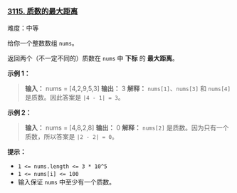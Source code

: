 ### [3115\. 质数的最大距离](https://leetcode.cn/problems/maximum-prime-difference/)

难度：中等

给你一个整数数组 `nums`。

返回两个（不一定不同的）质数在 `nums` 中 **下标** 的 **最大距离**。

**示例 1：**

> **输入：** nums = [4,2,9,5,3]
> **输出：** 3
> **解释：** `nums[1]`、`nums[3]` 和 `nums[4]` 是质数。因此答案是 `|4 - 1| = 3`。

**示例 2：**

> **输入：** nums = [4,8,2,8]
> **输出：** 0
> **解释：** `nums[2]` 是质数。因为只有一个质数，所以答案是 `|2 - 2| = 0`。

**提示：**

- `1 <= nums.length <= 3 * 10^5`
- `1 <= nums[i] <= 100`
- 输入保证 `nums` 中至少有一个质数。
